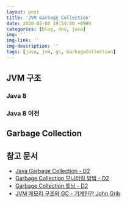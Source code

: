 ```yaml
---
layout: post
title: 'JVM Garbage Collection'
date: 2020-02-08 19:54:00 +0900
categories: [blog, dev, java]
img: ''
img-link: ''
img-description: ''
tags: [java, jvm, gc, GarbageCollection]
---
```


## JVM 구조

### Java 8

### Java 8 이전

## Garbage Collection


## 참고 문서

* [Java Garbage Collection - D2](https://d2.naver.com/helloworld/1329)
* [Garbage Collection 모니터링 방법 - D2](https://d2.naver.com/helloworld/6043)
* [Garbage Collection 튜닝 - D2](https://d2.naver.com/helloworld/37111)
* [JVM 메모리 구조와 GC - 기계인간 John Grib](https://johngrib.github.io/wiki/jvm-memory/)